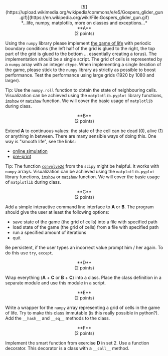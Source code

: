 <center>
[![](https://upload.wikimedia.org/wikipedia/commons/e/e5/Gospers_glider_gun.gif)](https://en.wikipedia.org/wiki/File:Gospers_glider_gun.gif)
</center>

<center>
*...life, numpy, matplotlib, more on classes and exceptions...*
</center>

<center>
**A**
</center>

<center>
(2 points)
</center>

Using the `numpy` library please implement 
[the game of life](https://upload.wikimedia.org/wikipedia/commons/e/e5/Gospers_glider_gun.gif)
with periodic boundary conditions (the left half of the grid is glued to the right, the 
top part of the grid is glued to the bottom ... essentially creating a torus).
The implementation should be a single script.
The grid of cells is represented by a `numpy` array with an integer `dtype`. 
When implementing a single iteration of the game, please stick to the `numpy` library
as strictly as possible to boost performance. Test the performance using large
grids (1920 by 1080 and larger). 

Tip: Use the `numpy.roll` function to obtain the state of neighbouring cells. Visualization
can be achieved using the `matplotlib.pyplot` library functions,
[`imshow`](https://matplotlib.org/stable/api/_as_gen/matplotlib.pyplot.imshow.html) or
[`matshow`](https://matplotlib.org/stable/api/_as_gen/matplotlib.pyplot.matshow.html) function.
We will cover the basic usage of `matplotlib` during class.

<center>
**B**
</center>

<center>
(2 points)
</center>

Extend **A** to continuous values: the state of the cell can be dead (0), alive (1)
or anything in between. There are many sensible ways of doing this. One way is "smooth life", see
the links:

- [online simulation](https://smooth-life.netlify.app/)
- [pre-print](http://arxiv.org/abs/1111.1567)

Tip: The function 
[`convolve2d`](https://docs.scipy.org/doc/scipy/reference/generated/scipy.signal.convolve2d.html) 
from the `scipy` might be helpful. It works with `numpy` arrays.
Visualization
can be achieved using the `matplotlib.pyplot` library functions,
[`imshow`](https://matplotlib.org/stable/api/_as_gen/matplotlib.pyplot.imshow.html) or
[`matshow`](https://matplotlib.org/stable/api/_as_gen/matplotlib.pyplot.matshow.html) function.
We will cover the basic usage of `matplotlib` during class.

<center>
**C**
</center>

<center>
(2 points)
</center>

Add a simple interactive command line interface to **A** or **B**. The program should
give the user at least the following options:

- save state of the game (the grid of cells) into a file with specified path
- load state of the game (the grid of cells) from a file with specified path
- run a specified amount of iterations
- quit

Be persistent, if the user types an incorrect value prompt him / her again. To do this use `try`,
`except`.

<center>
**D**
</center>

<center>
(2 points)
</center>

Wrap everything (**A** + **C** or **B** + **C**) into a class. Place the class
definition in a separate module and use this module in a script. 

<center>
**E**
</center>

<center>
(2 points)
</center>

Write a wrapper for the `numpy` array representing a grid of cells in the game of life.
Try to make this class immutable (is this really possible in python?). 
Add the `__hash__` and `__eq__` methods to the class.

<center>
**F**
</center>

<center>
(2 points)
</center>

Implement the smart function from exercise **D** in set 2. Use a function decorator.
This decorator is a class with a `__call__` method. 
